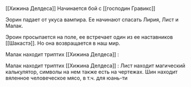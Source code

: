 
[[Хижина Делдеса]]
Начинается бой с [[господин Гравикс]]

Эорин падает от укуса вампира. Ее начинают спасать Лирия, Лист и Малак.

Эроин просыпается на поле, ее встречает один из ее наставников [[Шакастэ]]. Но она возвращается в наш мир.


Малак находит триптих [[Хижина Делдеса]] :

Малак находит триптих [[Хижина Делдеса]] :
Лист находит магический калькулятор, символы на нем также есть на чертежах.
Шин находит вяленное человеческое мясо, в т.ч. для юань-ти

